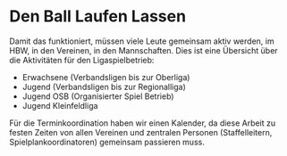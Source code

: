 # Den Ball Laufen Lassen

Damit das funktioniert, müssen viele Leute gemeinsam aktiv werden, im HBW, in den Vereinen, in den Mannschaften.
Dies ist eine Übersicht über die Aktivitäten für den Ligaspielbetrieb:
* Erwachsene (Verbandsligen bis zur Oberliga)
* Jugend (Verbandsligen bis zur Regionalliga)
* Jugend OSB (Organisierter Spiel Betrieb)
* Jugend Kleinfeldliga

Für die Terminkoordination haben wir einen Kalender, da diese Arbeit zu festen Zeiten von allen Vereinen und zentralen Personen (Staffelleitern, Spielplankoordinatoren) gemeinsam passieren muss.
